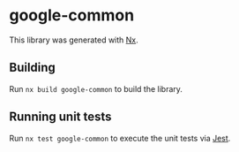 # google-common

This library was generated with [Nx](https://nx.dev).

## Building

Run `nx build google-common` to build the library.

## Running unit tests

Run `nx test google-common` to execute the unit tests via [Jest](https://jestjs.io).
